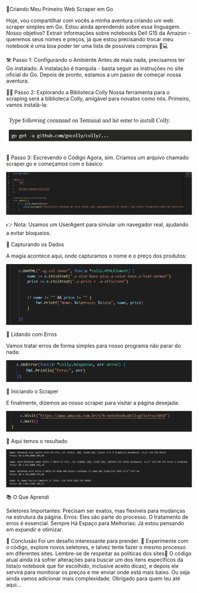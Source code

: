 🚀Criando Meu Primeiro Web Scraper em Go

Hoje, vou compartilhar com vocês a minha aventura criando um web scraper simples em Go. Estou ainda aprendendo sobre essa linguagem. Nosso objetivo? Extrair informações sobre notebooks Dell G15 da Amazon - queremos seus nomes e preços, já que estou precisando trocar meu notebook é uma boa poder ter uma lista de possíveis compras 🤖💻

🛠 Passo 1: Configurando o Ambiente
Antes de mais nada, precisamos ter Go instalado. A instalação é tranquila - basta seguir as instruções no site oficial do Go. Depois de pronto, estamos a um passo de começar nossa aventura.

🕵️‍♂️ Passo 2: Explorando a Biblioteca Colly
Nossa ferramenta para o scraping será a biblioteca Colly, amigável para novatos como nós. Primeiro, vamos instalá-la:


![alt text](image.png)


📝 Passo 3: Escrevendo o Código
Agora, sim. Criamos um arquivo chamado scraper.go e começamos com o básico:

![alt text](image-1.png)

👉 Nota: Usamos um UserAgent para simular um navegador real, ajudando a evitar bloqueios.

🎣 Capturando os Dados

A magia acontece aqui, onde capturamos o nome e o preço dos produtos:

![alt text](image-2.png)

🚨 Lidando com Erros

Vamos tratar erros de forma simples para nosso programa não parar do nada:

![alt text](image-3.png)

🚀 Iniciando o Scraper

E finalmente, dizemos ao nosso scraper para visitar a página desejada:

![alt text](image-4.png)

🚀 Aqui temos o resultado

![alt text](image-5.png)

📚 O Que Aprendi

Seletores Importantes: Precisam ser exatos, mas flexíveis para mudanças na estrutura da página.
Erros: Eles são parte do processo. O tratamento de erros é essencial.
Sempre Há Espaço para Melhorias: Já estou pensando em expandir e otimizar.

🎉 Conclusão
Foi um desafio interessante para prender. 🌟
Experimente com o código, explore novos seletores, e talvez tente fazer o mesmo processo em diferentes sites. Lembre-se de respeitar as políticas dos sites🎈
O código atual ainda irá sofrer alterações para buscar um dos itens específicos da lista(o notebook que for escolhido, inclusive aceito dicas), e depois ele servirá para monitorar os preços e me enviar onde está mais baixo. Ou seja ainda vamos adicionar mais complexidade. 
Obrigado para quem leu até aqui...
